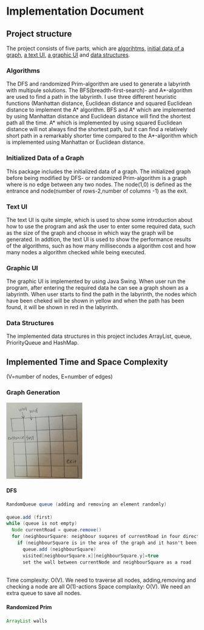 # Implementation Document

## Project structure
The project consists of five parts, which are [algorihtms](https://github.com/yumoL/walkingAMaze/tree/master/src/main/java/algo), [initial data of a graph](https://github.com/yumoL/walkingAMaze/tree/master/src/main/java/data), [a text UI](https://github.com/yumoL/walkingAMaze/blob/master/src/main/java/main/App.java), [a graphic UI](https://github.com/yumoL/walkingAMaze/tree/master/src/main/java/mazeVisualisation) and [data structures](https://github.com/yumoL/walkingAMaze/tree/master/src/main/java/util).

### Algorithms
The DFS and randomized Prim-algorithm are used to generate a labyrinth with multipule solutions. The BFS(breadth-first-search)- and A*-algorithm are used to find a path in the labyrinth. I use three different heuristic functions (Manhattan distance, Euclidean distance and squared Euclidean distance to implement the A* algorithm. BFS and A* which are implemented by using Manhattan distance and Euclidean distance will find the shortest path all the time. A* which is implemented by using squared Euclidean distance will not always find the shortest path, but it can find a relatively short path in a remarkably shorter time compared to the A*-algorithm which is implemented using Manhattan or Euclidean distance. 

### Initialized Data of a Graph
This package includes the initialized data of a graph. The initialized graph before being modified by DFS- or randomized Prim-algorithm is a graph where is no edge between any two nodes. The node(1,0) is defined as the entrance and node(number of rows-2,number of columns -1) as the exit.

### Text UI
The text UI is quite simple, which is used to show some introduction about how to use the program and ask the user to enter some required data, such as the size of the graph and choose in which way the graph will be generated. In addtion, the text UI is used to show the performance results of the algorithms, such as how many milliseconds a algorithm cost and how many nodes a algorithm checked while being executed.

### Graphic UI
The graphic UI is implemented by using Java Swing. When user run the program, after entering the required data he can see a graph shown as a labyrinth. When user starts to find the path in the labyrinth, the nodes which have been cheked will be shown in yellow and when the path has been found, it will be shown in red in the labyrinth. 

### Data Structures
The implemented data structures in this project includes ArrayList, queue, PriorityQueue and HashMap.

## Implemented Time and Space Complexity
(V=number of nodes, E=number of edges)

### Graph Generation
<img src="https://github.com/yumoL/walkingAMaze/blob/master/documentation/pictures/dfs.jpg" width="200" height="200">

#### DFS
```java
RandomQueue queue (adding and removing an element randomly)

queue.add (first)
while (queue is not empty)
  Node currentRoad = queue.remove()
  for (neighbourSquare: neighbour suqares of currentRoad in four directions)
    if (neighbourSquare is in the area of the graph and it hasn't been visited and it's a road)
      queue.add (neighbourSquare)
      visited[neighbourSquare.x][neighbourSquare.y]=true
      set the wall between currentNode and neighbourSquare as a road
    
```
Time complexity: O(V). We need to traverse all nodes, adding,removing and checking a node are all O(1)-actions
Space complaxity: O(V). We need an extra queue to save all nodes. 

#### Randomized Prim
```java
ArrayList walls


```

